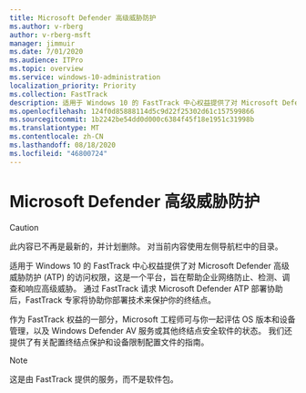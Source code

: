 ```yaml
---
title: Microsoft Defender 高级威胁防护
ms.author: v-rberg
author: v-rberg-msft
manager: jimmuir
ms.date: 7/01/2020
ms.audience: ITPro
ms.topic: overview
ms.service: windows-10-administration
localization_priority: Priority
ms.collection: FastTrack
description: 适用于 Windows 10 的 FastTrack 中心权益提供了对 Microsoft Defender 高级威胁防护 (ATP) 的访问权限，这是一项新服务，旨在帮助企业网络防止、检测、调查和响应高级威胁。
ms.openlocfilehash: 124f0d85888114d5c9d22f25302d61c157599866
ms.sourcegitcommit: 1b2242be54dd0d000c6384f45f18e1951c31998b
ms.translationtype: MT
ms.contentlocale: zh-CN
ms.lasthandoff: 08/18/2020
ms.locfileid: "46800724"
---
```

# <a name="microsoft-defender-advanced-threat-protection"></a>Microsoft Defender 高级威胁防护

> [!CAUTION]
> 此内容已不再是最新的，并计划删除。 对当前内容使用左侧导航栏中的目录。

适用于 Windows 10 的 FastTrack 中心权益提供了对 Microsoft Defender 高级威胁防护 (ATP) 的访问权限，这是一个平台，旨在帮助企业网络防止、检测、调查和响应高级威胁。 通过 FastTrack 请求 Microsoft Defender ATP 部署协助后，FastTrack 专家将协助你部署技术来保护你的终结点。

作为 FastTrack 权益的一部分，Microsoft 工程师可与你一起评估 OS 版本和设备管理，以及 Windows Defender AV 服务或其他终结点安全软件的状态。 我们还提供了有关配置终结点保护和设备限制配置文件的指南。  

> [!NOTE]
> 这是由 FastTrack 提供的服务，而不是软件包。 

